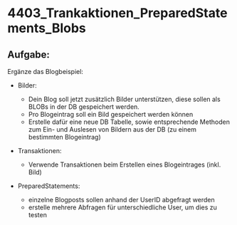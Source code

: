 # 4403_Trankaktionen_PreparedStatements_Blobs

## Aufgabe:
Ergänze das Blogbeispiel:


- Bilder:
  - Dein Blog soll jetzt zusätzlich Bilder unterstützen, diese sollen als BLOBs in der DB gespeichert werden.
  - Pro Blogeintrag soll ein Bild gespeichert werden können
  - Erstelle dafür eine neue DB Tabelle, sowie entsprechende Methoden zum Ein- und Auslesen von Bildern aus der DB (zu einem bestimmten Blogeintrag)

- Transaktionen:
  - Verwende Transaktionen beim Erstellen eines Blogeintrages (inkl. Bild)
  
- PreparedStatements: 
  - einzelne Blogposts sollen anhand der UserID abgefragt werden
  - erstelle mehrere Abfragen für unterschiedliche User, um dies zu testen
